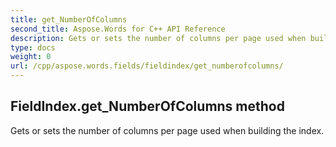 ```yaml
---
title: get_NumberOfColumns
second_title: Aspose.Words for C++ API Reference
description: Gets or sets the number of columns per page used when building the index. 
type: docs
weight: 0
url: /cpp/aspose.words.fields/fieldindex/get_numberofcolumns/
---
```

## FieldIndex.get_NumberOfColumns method


Gets or sets the number of columns per page used when building the index.


